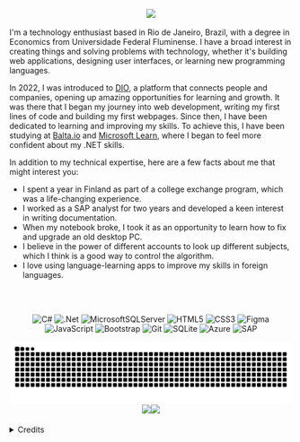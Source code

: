 <p align="center">
    <a href="https://github.com/DenverCoder1/readme-typing-svg">
    <img src="https://readme-typing-svg.demolab.com/?lines=Hello%20world!%20My%20name%20is%20Bruno%20Loures.;I%20am%20always%20learning%20new%20things!;Welcome%20to%20my%20GitHub%20profile!&font=OpenSans%20Code&center=true&width=440&height=45&color=0080FF&vCenter=true&pause=1000&size=19" /></a>
</p>

I'm a technology enthusiast based in Rio de Janeiro, Brazil, with a degree in Economics from Universidade Federal Fluminense. I have a broad interest in creating things and solving problems with technology, whether it's building web applications, designing user interfaces, or learning new programming languages.

In 2022, I was introduced to [DIO](https://www.dio.me/), a platform that connects people and companies, opening up amazing opportunities for learning and growth. It was there that I began my journey into web development, writing my first lines of code and building my first webpages. Since then, I have been dedicated to learning and improving my skills. To achieve this, I have been studying at [Balta.io](https://balta.io/) and [Microsoft Learn](https://learn.microsoft.com/), where I began to feel more confident about my .NET skills.

In addition to my technical expertise, here are a few facts about me that might interest you:

- I spent a year in Finland as part of a college exchange program, which was a life-changing experience.
- I worked as a SAP analyst for two years and developed a keen interest in writing documentation.
- When my notebook broke, I took it as an opportunity to learn how to fix and upgrade an old desktop PC.
- I believe in the power of different accounts to look up different subjects, which I think is a good way to control the algorithm.
- I love using language-learning apps to improve my skills in foreign languages.
<br />
<br />

<div align="center">

![C#](https://img.shields.io/badge/c%23-%23239120.svg?style=for-the-badge&logo=c-sharp&logoColor=white)
![.Net](https://img.shields.io/badge/.NET-5C2D91?style=for-the-badge&logo=.net&logoColor=white)
![MicrosoftSQLServer](https://img.shields.io/badge/Microsoft%20SQL%20Server-CC2927?style=for-the-badge&logo=microsoft%20sql%20server&logoColor=white)
![HTML5](https://img.shields.io/badge/html5-%23E34F26.svg?style=for-the-badge&logo=html5&logoColor=white)
![CSS3](https://img.shields.io/badge/css3-%231572B6.svg?style=for-the-badge&logo=css3&logoColor=white)
![Figma](https://img.shields.io/badge/Figma-F24E1E?style=for-the-badge&logo=figma&logoColor=white)
<br />
![JavaScript](https://img.shields.io/badge/javascript-%23323330.svg?style=for-the-badge&logo=javascript&logoColor=%23F7DF1E)
![Bootstrap](https://img.shields.io/badge/bootstrap-%23563D7C.svg?style=for-the-badge&logo=bootstrap&logoColor=white)
![Git](https://img.shields.io/badge/GIT-E44C30?style=for-the-badge&logo=git&logoColor=white)
![SQLite](https://img.shields.io/badge/SQLite-07405E?style=for-the-badge&logo=sqlite&logoColor=white)
![Azure](https://img.shields.io/badge/Microsoft_Azure-0089D6?style=for-the-badge&logo=microsoft-azure&logoColor=white)
![SAP](https://img.shields.io/badge/SAP-0FAAFF?style=for-the-badge&logo=sap&logoColor=white)

</div>

<div align="center">

 <picture>
  <source media="(prefers-color-scheme: dark)" srcset="https://raw.githubusercontent.com/louresb/louresb/output/github-snake-dark.svg">
  <img alt="Commit Snake Game!" src="https://raw.githubusercontent.com/louresb/louresb/output/github-snake-light.svg#gh-light-mode-only">
 </picture>

</div>

<div align="center">
  <a href="https://github.com/louresb">
    <img height="140em" src="https://github-readme-stats.vercel.app/api?username=louresb&show_icons=true&theme=transparent&include_all_commits=true&count_private=true"/><img height="140em" src="https://github-readme-stats.vercel.app/api/top-langs/?username=louresb&layout=compact&langs_count=7&theme=transparent"/>
  </a>
</div>

<br />
<details>
  <summary>Credits</summary>
   Typing SVG - <a href="https://github.com/DenverCoder1/readme-typing-svg">DenverCoder1</a>
    <br /> 
   Badges - <a href="https://shields.io/">shields.io</a>
    <br />  
   Snake animation - <a href="https://github.com/Platane/snk">Platane</a>
    <br /> 
   GitHub Stats - <a href="https://github.com/anuraghazra/github-readme-stats">anuraghazra</a>
</details>

